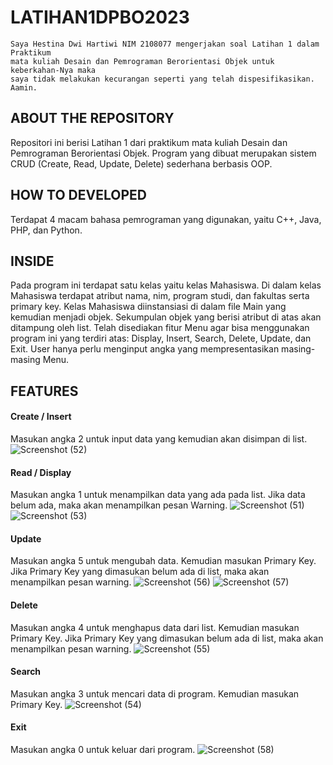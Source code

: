 # LATIHAN1DPBO2023
    Saya Hestina Dwi Hartiwi NIM 2108077 mengerjakan soal Latihan 1 dalam Praktikum
    mata kuliah Desain dan Pemrograman Berorientasi Objek untuk keberkahan-Nya maka 
    saya tidak melakukan kecurangan seperti yang telah dispesifikasikan. Aamin.
    
## ABOUT THE REPOSITORY
Repositori ini berisi Latihan 1 dari praktikum mata kuliah Desain dan Pemrograman Berorientasi Objek.
Program yang dibuat merupakan sistem CRUD (Create, Read, Update, Delete) sederhana berbasis OOP.

## HOW TO DEVELOPED
Terdapat 4 macam bahasa pemrograman yang digunakan, yaitu C++, Java, PHP, dan Python.

## INSIDE
Pada program ini terdapat satu kelas yaitu kelas Mahasiswa.
Di dalam kelas Mahasiswa terdapat atribut nama, nim, program studi, dan fakultas serta primary key.
Kelas Mahasiswa diinstansiasi di dalam file Main yang kemudian menjadi objek.
Sekumpulan objek yang berisi atribut di atas akan ditampung oleh list.
Telah disediakan fitur Menu agar bisa menggunakan program ini yang terdiri atas: Display, Insert, Search, Delete, Update, dan Exit.
User hanya perlu menginput angka yang mempresentasikan masing-masing Menu.

## FEATURES
#### Create / Insert
Masukan angka 2 untuk input data yang kemudian akan disimpan di list. 
![Screenshot (52)](https://user-images.githubusercontent.com/100210178/219075823-223a2ab5-9b96-4ee4-9bf4-cc86be6f2979.png)


#### Read / Display
Masukan angka 1 untuk menampilkan data yang ada pada list. Jika data belum ada, maka akan menampilkan pesan Warning.
![Screenshot (51)](https://user-images.githubusercontent.com/100210178/219075906-e76a09fc-adda-49cf-9878-7063a55040b4.png)
![Screenshot (53)](https://user-images.githubusercontent.com/100210178/219075985-bd9c4ad8-2352-4217-83f4-f5ccf8f0fec6.png)


#### Update
Masukan angka 5 untuk mengubah data. Kemudian masukan Primary Key.
Jika Primary Key yang dimasukan belum ada di list, maka akan menampilkan pesan warning.
![Screenshot (56)](https://user-images.githubusercontent.com/100210178/219076221-6e69ca75-9ad8-440b-9593-aea6a5158d68.png)
![Screenshot (57)](https://user-images.githubusercontent.com/100210178/219076168-5493096a-40e8-47e2-a6d9-d946b5ade498.png)


#### Delete
Masukan angka 4 untuk menghapus data dari list. Kemudian masukan Primary Key.
Jika Primary Key yang dimasukan belum ada di list, maka akan menampilkan pesan warning.
![Screenshot (55)](https://user-images.githubusercontent.com/100210178/219076355-c2bd1762-76c4-40d7-a423-e32169c11dd6.png)


#### Search
Masukan angka 3 untuk mencari data di program. Kemudian masukan Primary Key.
![Screenshot (54)](https://user-images.githubusercontent.com/100210178/219076428-250e6a3c-f2f6-4dbc-9055-1f9f2cdc0b21.png)

#### Exit
Masukan angka 0 untuk keluar dari program.
![Screenshot (58)](https://user-images.githubusercontent.com/100210178/219076530-fe1f23de-e855-40e2-9cac-c2ae64525820.png)

